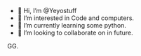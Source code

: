 - 👋 Hi, I’m @Yeyostuff
- 👀 I’m interested in Code and computers. 
- 🌱 I’m currently learning some python.
- 💞️ I’m looking to collaborate on in future.

GG.
